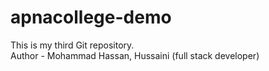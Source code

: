 # apnacollege-demo
This is my third Git repository. 
<br>
Author - Mohammad Hassan, Hussaini (full stack developer)
